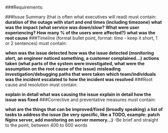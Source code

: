 ###Requirements:

###Issue Summary (that is often what executives will read) must contain:
**duration of the outage with start and end times (including timezone)**
**what was the impact (what service was down/slow? What were user experiencing? How many % of the users were affected?)**
**what was the root cause**
###Timeline (format bullet point, format: time - keep it short, 1 or 2 sentences) must contain:

**when was the issue detected**
**how was the issue detected (monitoring alert, an engineer noticed something, a customer complained…)**
**actions taken (what parts of the system were investigated, what were the assumption on the root cause of the issue)**
**misleading investigation/debugging paths that were taken**
**which team/individuals was the incident escalated to**
**how the incident was resolved**
###Root cause and resolution must contain:

**explain in detail what was causing the issue**
**explain in detail how the issue was fixed**
###Corrective and preventative measures must contain:

**what are the things that can be improved/fixed (broadly speaking)**
**a list of tasks to address the issue (be very specific, like a TODO, example: patch Nginx server, add monitoring on server memory…)**
-Be brief and straight to the point, between 400 to 600 words

